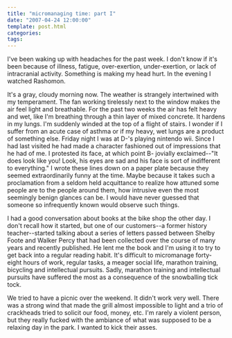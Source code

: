 ```yaml
---
title: "micromanaging time: part I"
date: "2007-04-24 12:00:00"
template: post.html
categories: 
tags: 
---
```


I've been waking up with headaches for the past week. I don't know if it's been because of illness, fatigue, over-exertion, under-exertion, or lack of intracranial activity. Something is making my head hurt. In the evening I watched Rashomon. 

It's a gray, cloudy morning now. The weather is strangely intertwined with my temperament. The fan working tirelessly next to the window makes the air feel light and breathable. For the past two weeks the air has felt heavy and wet, like I'm breathing through a thin layer of mixed concrete. It hardens in my lungs. I'm suddenly winded at the top of a flight of stairs. I wonder if I suffer from an acute case of asthma or if my heavy, wet lungs are a product of something else. Friday night I was at D-'s playing nintendo wii. Since I had last visited he had made a character fashioned out of impressions that he had of me. I protested its face, at which point B- jovially exclaimed­--"It does look like you! Look, his eyes are sad and his face is sort of indifferent to everything." I wrote these lines down on a paper plate because they seemed extraordinarily funny at the time. Maybe because it takes such a proclamation from a seldom held acquittance to realize how attuned some people are to the people around them, how intrusive even the most seemingly benign glances can be. I would have never guessed that someone so infrequently known would observe such things. 

I had a good conversation about books at the bike shop the other day. I don't recall how it started, but one of our customers--­a former history teacher­--started talking about a series of letters passed between Shelby Foote and Walker Percy that had been collected over the course of many years and recently published. He lent me the book and I'm using it to try to get back into a regular reading habit. It's difficult to micromanage forty-eight hours of work, regular tasks, a meager social life, marathon training, bicycling and intellectual pursuits. Sadly, marathon training and intellectual pursuits have suffered the most as a consequence of the snowballing tick tock. 

We tried to have a picnic over the weekend. It didn't work very well. There was a strong wind that made the grill almost impossible to light and a trio of crackheads tried to solicit our food, money, etc. I'm rarely a violent person, but they really fucked with the ambiance of what was supposed to be a relaxing day in the park. I wanted to kick their asses.